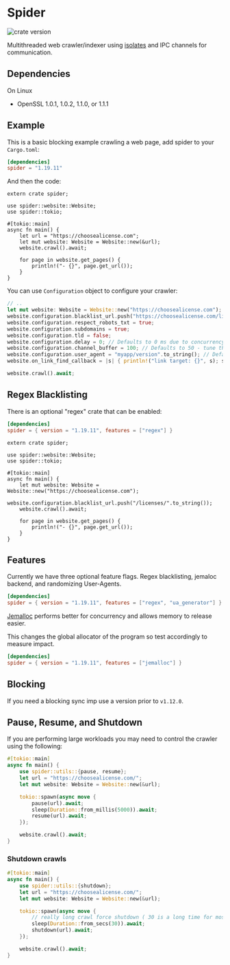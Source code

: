 # Spider

![crate version](https://img.shields.io/crates/v/spider.svg)

Multithreaded web crawler/indexer using [isolates](https://research.cs.wisc.edu/areas/os/Seminar/schedules/papers/Deconstructing_Process_Isolation_final.pdf) and IPC channels for communication.

## Dependencies

On Linux

- OpenSSL 1.0.1, 1.0.2, 1.1.0, or 1.1.1

## Example

This is a basic blocking example crawling a web page, add spider to your `Cargo.toml`:

```toml
[dependencies]
spider = "1.19.11"
```

And then the code:

```rust,no_run
extern crate spider;

use spider::website::Website;
use spider::tokio;

#[tokio::main]
async fn main() {
    let url = "https://choosealicense.com";
    let mut website: Website = Website::new(&url);
    website.crawl().await;

    for page in website.get_pages() {
        println!("- {}", page.get_url());
    }
}
```

You can use `Configuration` object to configure your crawler:

```rust
// ..
let mut website: Website = Website::new("https://choosealicense.com");
website.configuration.blacklist_url.push("https://choosealicense.com/licenses/".to_string());
website.configuration.respect_robots_txt = true;
website.configuration.subdomains = true;
website.configuration.tld = false;
website.configuration.delay = 0; // Defaults to 0 ms due to concurrency handling
website.configuration.channel_buffer = 100; // Defaults to 50 - tune this depending on on_link_find_callback
website.configuration.user_agent = "myapp/version".to_string(); // Defaults to spider/x.y.z, where x.y.z is the library version
website.on_link_find_callback = |s| { println!("link target: {}", s); s }; // Callback to run on each link find

website.crawl().await;
```

## Regex Blacklisting

There is an optional "regex" crate that can be enabled:

```toml
[dependencies]
spider = { version = "1.19.11", features = ["regex"] }
```

```rust,no_run
extern crate spider;

use spider::website::Website;
use spider::tokio;

#[tokio::main]
async fn main() {
    let mut website: Website = Website::new("https://choosealicense.com");
    website.configuration.blacklist_url.push("/licenses/".to_string());
    website.crawl().await;

    for page in website.get_pages() {
        println!("- {}", page.get_url());
    }
}
```

## Features

Currently we have three optional feature flags. Regex blacklisting, jemaloc backend, and randomizing User-Agents.

```toml
[dependencies]
spider = { version = "1.19.11", features = ["regex", "ua_generator"] }
```

[Jemalloc](https://github.com/jemalloc/jemalloc) performs better for concurrency and allows memory to release easier.

This changes the global allocator of the program so test accordingly to measure impact.

```toml
[dependencies]
spider = { version = "1.19.11", features = ["jemalloc"] }
```

## Blocking

If you need a blocking sync imp use a version prior to `v1.12.0`.

## Pause, Resume, and Shutdown

If you are performing large workloads you may need to control the crawler using the following:

```rust
#[tokio::main]
async fn main() {
    use spider::utils::{pause, resume};
    let url = "https://choosealicense.com/";
    let mut website: Website = Website::new(&url);

    tokio::spawn(async move {
        pause(url).await;
        sleep(Duration::from_millis(5000)).await;
        resume(url).await;
    });

    website.crawl().await;
}
```

### Shutdown crawls

```rust
#[tokio::main]
async fn main() {
    use spider::utils::{shutdown};
    let url = "https://choosealicense.com/";
    let mut website: Website = Website::new(&url);

    tokio::spawn(async move {
        // really long crawl force shutdown ( 30 is a long time for most websites )
        sleep(Duration::from_secs(30)).await;
        shutdown(url).await;
    });

    website.crawl().await;
}
```
